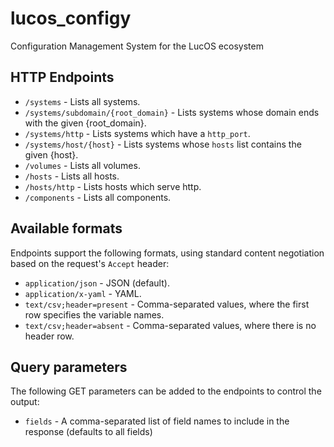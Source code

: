 # lucos_configy
Configuration Management System for the LucOS ecosystem


## HTTP Endpoints

* `/systems` - Lists all systems.
* `/systems/subdomain/{root_domain}` - Lists systems whose domain ends with the given {root_domain}.
* `/systems/http` - Lists systems which have a `http_port`.
* `/systems/host/{host}` - Lists systems whose `hosts` list contains the given {host}.
* `/volumes` - Lists all volumes.
* `/hosts` - Lists all hosts.
* `/hosts/http` - Lists hosts which serve http.
* `/components` - Lists all components.

## Available formats
Endpoints support the following formats, using standard content negotiation based on the request's `Accept` header:
* `application/json` - JSON (default).
* `application/x-yaml` - YAML.
* `text/csv;header=present` - Comma-separated values, where the first row specifies the variable names.
* `text/csv;header=absent` - Comma-separated values, where there is no header row.

## Query parameters
The following GET parameters can be added to the endpoints to control the output:
* `fields` - A comma-separated list of field names to include in the response (defaults to all fields)